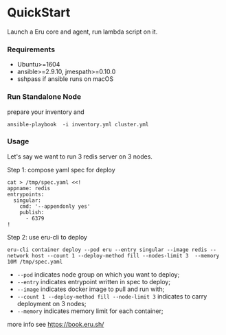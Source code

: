 QuickStart
===========

Launch a Eru core and agent, run lambda script on it.

### Requirements

* Ubuntu>=1604
* ansible>=2.9.10, jmespath>=0.10.0
* sshpass if ansible runs on macOS

### Run Standalone Node

prepare your inventory and

```
ansible-playbook  -i inventory.yml cluster.yml
```

### Usage

Let's say we want to run 3 redis server on 3 nodes.

Step 1: compose yaml spec for deploy

```
cat > /tmp/spec.yaml <<!
appname: redis
entrypoints:
  singular:
    cmd: '--appendonly yes'
    publish:
      - 6379
!
```

Step 2: use eru-cli to deploy

```
eru-cli container deploy --pod eru --entry singular --image redis --network host --count 1 --deploy-method fill --nodes-limit 3  --memory 10M /tmp/spec.yaml
```

* `--pod` indicates node group on which you want to deploy;
* `--entry` indicates entrypoint written in spec to deploy;
* `--image` indicates docker image to pull and run with;
* `--count 1 --deploy-method fill --node-limit 3` indicates to carry deployment on 3 nodes;
* `--memory` indicates memory limit for each container;

more info see https://book.eru.sh/
